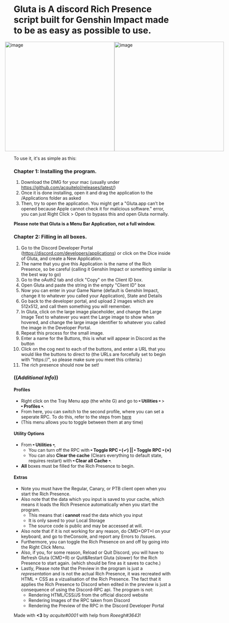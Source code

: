  # Gluta is A discord Rich Presence script built for Genshin Impact made to be as easy as possible to use.
 <div style='display:flex; margin-left:-2em;'>
  <img width="350" alt="image" src="https://user-images.githubusercontent.com/94182437/178124803-b35da9dc-6ff7-415f-b7fa-c7bc1e3c49d1.png">
  <img width="350" alt="image" src="https://user-images.githubusercontent.com/94182437/178124808-fea4dbcc-dc81-47d7-888f-7de9350ac94f.png">
 </div>


 To use it, it's as simple as this:

### Chapter 1: **Installing the program**.
 1. Download the DMG for your mac (usually under https://github.com/acquitelol/releases/latest/)
 2. Once it is done installing, open it and drag the application to the /Applications folder as asked
 3. Then, try to open the application. You might get a "Gluta.app can’t be opened because Apple cannot check it for malicious software." error, you can just Right Click > Open to bypass this and open Gluta normally.

**Please note that Gluta is a Menu Bar Application, not a full window.**

### Chapter 2: **Filling in all boxes**.

 1. Go to the Discord Developer Portal (https://discord.com/developers/applications) or click on the Dice inside of Gluta, and create a New Application.
 2. The name that you give this Application is the name of the Rich Presence, so be careful (calling it Genshin Impact or something similar is the best way to go)
 3. Go to the oAuth2 tab and click "Copy" on the Client ID box.
 4. Open Gluta and paste the string in the empty "Client ID" box
 5. Now you can enter in your Game Name (default is Genshin Impact, change it to whatever you called your Application), State and Details
 6. Go back to the developer portal, and upload 2 images which are 512x512, and call them something you will remember.
 7. In Gluta, click on the large image placeholder, and change the Large Image Text to whatever you want the Large image to show when hovered, and change the large image identifier to whatever you called the image in the Developer Portal.
 8. Repeat this process for the small image.
 9. Enter a name for the Buttons, this is what will appear in Discord as the button
 10. Click on the cog next to each of the buttons, and enter a URL that you would like the buttons to direct to (the URLs are forcefully set to begin with "https://", so please make sure you meet this criteria.)
 11. The rich presence should now be set!
 
 ### ((***Additional Info***))
 #### Profiles
 - Right click on the Tray Menu app (the white G) and go to **╸Utilities╺** > **╸Profiles╺**.
 - From here, you can switch to the second profile, where you can set a seperate RPC. To do this, refer to the steps from [here](#chapter-2-filling-in-all-boxes)
 - (This menu allows you to toggle between them at any time)

 #### Utility Options
 - From **╸Utilities╺**, 
   - You can turn off the RPC with **╸Toggle RPC╺ (✓) || ╸Toggle RPC╺ (×)** 
   - You can also **Clear the cache** (Clears everything to default state, requires restart) with **╸Clear all Cache╺**.
 - **All** boxes must be filled for the Rich Presence to begin.
 
 #### Extras
 - Note you must have the Regular, Canary, or PTB client open when you start the Rich Presence.
 - Also note that the data which you input is saved to your cache, which means it loads the Rich Presence automatically when you start the program. 
   - This means that i **cannot** read the data which you input
   - It is only saved to your Local Storage
   - The source code is public and may be accessed at will.
 - Also note that if it is not working for any reason, do CMD+OPT+I on your keyboard, and go to theConsole, and report any Errors to /Issues.
 - Furthermore, you can toggle the Rich Presence on and off by going into the Right Click Menu.
 - Also, if you, for some reason, Reload or Quit Discord, you will have to Refresh Gluta (CMD+R) or Quit&Restart Gluta (slower) for the Rich Presence to start again. (which should be fine as it saves to cache.)
 - Lastly, Please note that the Preview in the program is just a *representation* and is not the actual Rich Presence, it was recreated with HTML + CSS
 as a vizualisation of the Rich Presence. The fact that it applies the Rich Presence to Discord when edited in the preview is just a consequence of using the Discord-RPC api. The program is not:
   - Rendering HTML/CSS/JS from the official discord website
   - Rendering Images of the RPC taken from Discord
   - Rendering the Preview of the RPC in the Discord Developer Portal
 
Made with **<3** by *acquite#0001* with help from *Roeegh#3643*!
